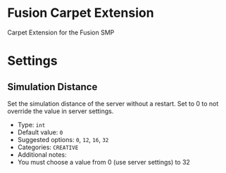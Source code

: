 # Fusion Carpet Extension
Carpet Extension for the Fusion SMP

# Settings
## Simulation Distance
Set the simulation distance of the server without a restart.
Set to 0 to not override the value in server settings. 
* Type: `int`  
* Default value: `0`  
* Suggested options: `0`, `12`, `16`, `32`  
* Categories: `CREATIVE`  
* Additional notes:  
* You must choose a value from 0 (use server settings) to 32
